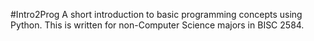 #Intro2Prog
A short introduction to basic programming concepts using Python. This is written for non-Computer Science majors in BISC 2584.
